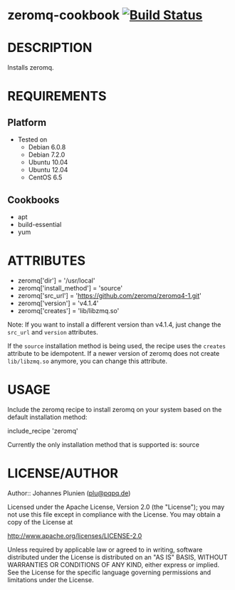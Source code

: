 # <a name="title"></a> zeromq-cookbook [![Build Status](https://api.travis-ci.org/plu/zeromq-cookbook.png)](https://travis-ci.org/plu/zeromq-cookbook)
# DESCRIPTION

Installs zeromq.

# REQUIREMENTS

## Platform

* Tested on
  * Debian 6.0.8
  * Debian 7.2.0
  * Ubuntu 10.04
  * Ubuntu 12.04
  * CentOS 6.5

## Cookbooks

* apt
* build-essential
* yum

# ATTRIBUTES

* zeromq['dir'] = '/usr/local'
* zeromq['install_method'] = 'source'
* zeromq['src_url'] = 'https://github.com/zeromq/zeromq4-1.git'
* zeromq['version'] = 'v4.1.4'
* zeromq['creates'] = 'lib/libzmq.so'

Note: If you want to install a different version than v4.1.4, just
change the `src_url` and `version` attributes.

If the `source` installation method is being used, the recipe uses the `creates` attribute
to be idempotent. If a newer version of zeromq does not create `lib/libzmq.so`
anymore, you can change this attribute.

# USAGE

Include the zeromq recipe to install zeromq on your system based on the default installation method:

include_recipe 'zeromq'

Currently the only installation method that is supported is: source

# LICENSE/AUTHOR

Author:: Johannes Plunien (plu@pqpq.de)

Licensed under the Apache License, Version 2.0 (the "License");
you may not use this file except in compliance with the License.
You may obtain a copy of the License at

http://www.apache.org/licenses/LICENSE-2.0

Unless required by applicable law or agreed to in writing, software
distributed under the License is distributed on an "AS IS" BASIS,
WITHOUT WARRANTIES OR CONDITIONS OF ANY KIND, either express or implied.
See the License for the specific language governing permissions and
limitations under the License.
